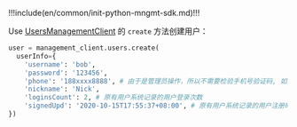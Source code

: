 !!!include(en/common/init-python-mngmt-sdk.md)!!!

Use [UsersManagementClient](/reference/sdk-for-python/management/UsersManagementClient.md) 的 `create` 方法创建用户：

```python
user = management_client.users.create(
  userInfo={
    'username': 'bob',
    'password': '123456',
    'phone': '188xxxx8888', # 由于是管理员操作，所以不需要检验手机号验证码, 如果你需要检验，请Use   AuthenticationClient
    'nickname': 'Nick',
    'loginsCount': 2, # 原有用户系统记录的用户登录次数
    'signedUpd': '2020-10-15T17:55:37+08:00', # 原有用户系统记录的用户注册时间
})
```
